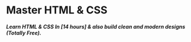 ﻿# Master HTML & CSS

##### Learn HTML & CSS In [14 hours] & also build clean and modern designs (Totally Free).


